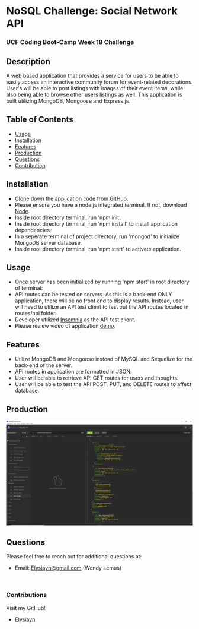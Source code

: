 # NoSQL Challenge: Social Network API
  
  
### UCF Coding Boot-Camp Week 18 Challenge 


## Description
A web based application that provides a service for users to be able to easily access an interactive community forum for event-related decorations. User's will be able to post listings with images of their event items, while also being able to browse other users listings as well. This application is built utilizing MongoDB, Mongoose and Express.js.

## Table of Contents
- [Usage](#Usage)
- [Installation](#Installation)
- [Features](#Features)
- [Production](#Production)
- [Questions](#Questions)
- [Contribution](#Contribution)

## Installation
- Clone down the application code from GitHub.
- Please ensure you have a node.js integrated terminal. If not, download [Node](https://nodejs.org/en/).
- Inside root directory terminal, run 'npm init'.
- Inside root directory terminal, run 'npm install' to install application dependencies. 
- In a seperate terminal of project directory, run 'mongod' to initialize MongoDB server database.
- Inside root directory terminal, run 'npm start' to activate application.

## Usage
- Once server has been initialized by running 'npm start' in root directory of terminal:
- API routes can be tested on servers. As this is a back-end ONLY application, there will be no front end to display results. 
Instead, user will need to utilize an API test client to test out the API routes located in routes/api folder. 
- Developer utilized [Insomnia](https://insomnia.rest/download) as the API test client. 
- Please review video of application [demo](https://www.youtube.com/watch?v=6mb6I6CaAwc&ab_channel=Elysiayn).

## Features
- Utilize MongoDB and Mongoose instead of MySQL and Sequelize for the back-end of the server. 
- API routes in application are formatted in JSON.
- User will be able to retrieve API GET routes for users and thoughts.
- User will be able to test the API POST, PUT, and DELETE routes to affect database.

## Production
[![Social-Network-Api](public/images/screenshot.png)](https://github.com/Elysiayn/social-network-api)

## Questions
Please feel free to reach out for additional questions at:
<br>
- Email: Elysiayn@gmail.com (Wendy Lemus)

<br>

### Contributions
Visit my GitHub!
- [Elysiayn](https://github.com/Elysiayn)
